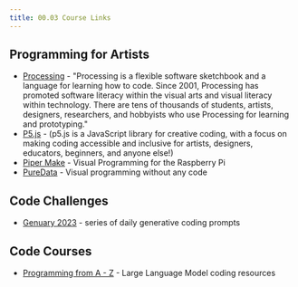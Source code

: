 ```yaml
---
title: 00.03 Course Links
---
```


## Programming for Artists

- [Processing](https://processing.org/) - "Processing is a flexible software sketchbook and a language for learning how to code. Since 2001, Processing has promoted software literacy within the visual arts and visual literacy within technology. There are tens of thousands of students, artists, designers, researchers, and hobbyists who use Processing for learning and prototyping."
- [P5.js](https://p5js.org/) - (p5.js is a JavaScript library for creative coding, with a focus on making coding accessible and inclusive for artists, designers, educators, beginners, and anyone else!)
- [Piper Make](https://make.playpiper.com/) - Visual Programming for the Raspberry Pi
- [PureData](https://puredata.info/) - Visual programming without any code

## Code Challenges

- [Genuary 2023](https://genuary.art/) - series of daily generative coding prompts

## Code Courses

- [Programming from A - Z](https://github.com/Programming-from-A-to-Z/A2Z-F23/tree/main/07-transformers) - Large Language Model coding resources
